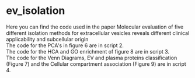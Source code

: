 # ev_isolation
Here you can find the code used in the paper Molecular evaluation of five different isolation methods for extracellular vesicles reveals different clinical applicability and subcellular origin <br />
The code for the PCA's in figure 6 are in script 2. <br />
The code for the HCA and GO enrichment of figure 8 are in script 3. <br />
The code for the Venn Diagrams, EV and plasma proteins classification (Figure 7) and the Cellular compartment association (Figure 9) are in script 4.
